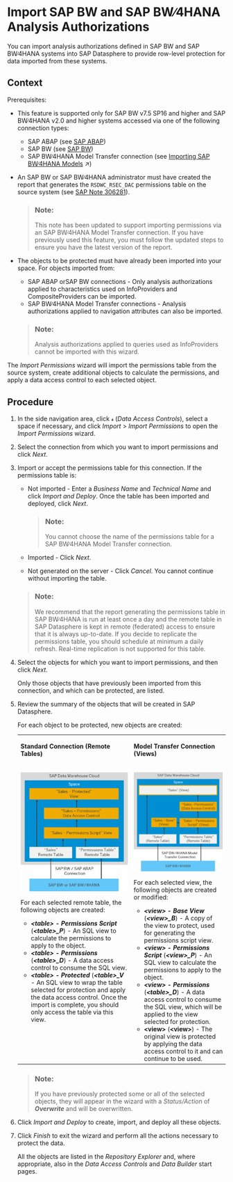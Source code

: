 <!-- loiof56e4271dc4943aa9f21223ce5c93873 -->

<link rel="stylesheet" type="text/css" href="../css/sap-icons.css"/>

# Import SAP BW and SAP BW∕4HANA Analysis Authorizations

You can import analysis authorizations defined in SAP BW and SAP BW∕4HANA systems into SAP Datasphere to provide row-level protection for data imported from these systems.



## Context

Prerequisites:

-   This feature is supported only for SAP BW v7.5 SP16 and higher and SAP BW∕4HANA v2.0 and higher systems accessed via one of the following connection types:
    -   SAP ABAP \(see [SAP ABAP](../Integrating-Data-Via-Connections/sap-abap-a75c1aa.md)\)
    -   SAP BW \(see [SAP BW](../Integrating-Data-Via-Connections/sap-bw-e589041.md)\)
    -   SAP BW∕4HANA Model Transfer connection \(see [Importing SAP BW∕4HANA Models](https://help.sap.com/viewer/24f836070a704022a40c15442163e5cf/internal/en-US/a3d4a2f91bea4810ba8839ff73577dac.html "You can import existing analytic queries from SAP BW∕4HANA into SAP Datasphere in order to build new models on top of them or enhance them.") :arrow_upper_right:\)

-   An SAP BW or SAP BW∕4HANA administrator must have created the report that generates the `RSDWC_RSEC_DAC` permissions table on the source system \(see [SAP Note 306281](https://launchpad.support.sap.com/#/notes/3062381)\).

    > ### Note:  
    > This note has been updated to support importing permissions via an SAP BW∕4HANA Model Transfer connection. If you have previously used this feature, you must follow the updated steps to ensure you have the latest version of the report.

-   The objects to be protected must have already been imported into your space. For objects imported from:

    -   SAP ABAP orSAP BW connections - Only analysis authorizations applied to characteristics used on InfoProviders and CompositeProviders can be imported.
    -   SAP BW∕4HANA Model Transfer connections - Analysis authorizations applied to navigation attributes can also be imported.

    > ### Note:  
    > Analysis authorizations applied to queries used as InfoProviders cannot be imported with this wizard.


The *Import Permissions* wizard will import the permissions table from the source system, create additional objects to calculate the permissions, and apply a data access control to each selected object.



## Procedure

1.  In the side navigation area, click <span class="SAP-icons"></span> \(*Data Access Controls*\), select a space if necessary, and click *Import* \> *Import Permissions* to open the *Import Permissions* wizard.

2.  Select the connection from which you want to import permissions and click *Next*.

3.  Import or accept the permissions table for this connection. If the permissions table is:

    -   Not imported - Enter a *Business Name* and *Technical Name* and click *Import and Deploy*. Once the table has been imported and deployed, click *Next*.

        > ### Note:  
        > You cannot choose the name of the permissions table for a SAP BW∕4HANA Model Transfer connection.

    -   Imported - Click *Next*.
    -   Not generated on the server - Click *Cancel*. You cannot continue without importing the table.

    > ### Note:  
    > We recommend that the report generating the permissions table in SAP BW∕4HANA is run at least once a day and the remote table in SAP Datasphere is kept in remote \(federated\) access to ensure that it is always up-to-date. If you decide to replicate the permissions table, you should schedule at minimum a daily refresh. Real-time replication is not supported for this table.

4.  Select the objects for which you want to import permissions, and then click *Next*.

    Only those objects that have previously been imported from this connection, and which can be protected, are listed.

5.  Review the summary of the objects that will be created in SAP Datasphere.

    For each object to be protected, new objects are created:


    <table>
    <tr>
    <th valign="top">

    Standard Connection \(Remote Tables\)


    
    </th>
    <th valign="top">

    Model Transfer Connection \(Views\)


    
    </th>
    </tr>
    <tr>
    <td valign="top">

    ![](images/Data_Access_Control_Import_-_Standard_fecfebf.png)

    For each selected remote table, the following objects are created:

    -   ****<table\>* - Permissions Script*** \(****<table\>*\_P***\) - An SQL view to calculate the permissions to apply to the object.
    -   ****<table\>* - Permissions*** \(****<table\>*\_D***\) - A data access control to consume the SQL view.
    -   ****<table\>* - Protected*** \(****<table\>*\_V*** - An SQL view to wrap the table selected for protection and apply the data access control. Once the import is complete, you should only access the table via this view.


    
    </td>
    <td valign="top">

    ![](images/Data_Access_Control_Import_-_Model_Transfer_339c553.png)

    For each selected view, the following objects are created or modified:

    -   ****<view\>* - Base View*** \(****<view\>*\_B***\) - A copy of the view to protect, used for generating the permissions script view.
    -   ****<view\>* - Permissions Script*** \(****<view\>*\_P***\) - An SQL view to calculate the permissions to apply to the object.
    -   ****<view\>* - Permissions*** \(****<table\>*\_D***\) - A data access control to consume the SQL view, which will be applied to the view selected for protection.
    -   ****<view\>**** \(****<view\>****\) - The original view is protected by applying the data access control to it and can continue to be used.


    
    </td>
    </tr>
    </table>
    
    > ### Note:  
    > If you have previously protected some or all of the selected objects, they will appear in the wizard with a *Status/Action* of ***Overwrite*** and will be overwritten.

6.  Click *Import and Deploy* to create, import, and deploy all these objects.

7.  Click *Finish* to exit the wizard and perform all the actions necessary to protect the data.

    All the objects are listed in the *Repository Explorer* and, where appropriate, also in the *Data Access Controls* and *Data Builder* start pages.


